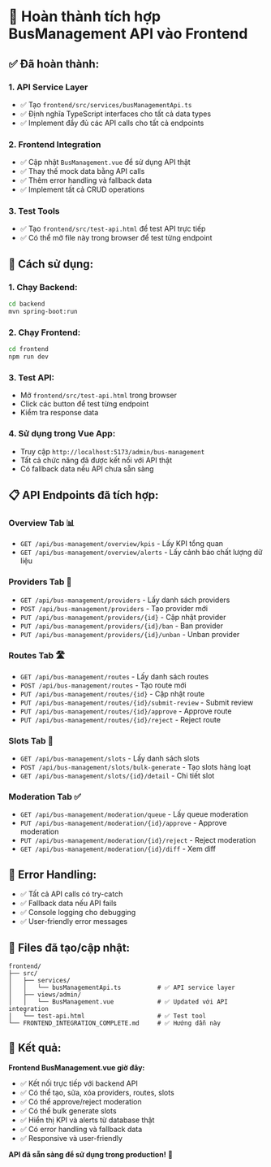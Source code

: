 # 🚌 Hoàn thành tích hợp BusManagement API vào Frontend

## ✅ Đã hoàn thành:

### 1. **API Service Layer** 
- ✅ Tạo `frontend/src/services/busManagementApi.ts`
- ✅ Định nghĩa TypeScript interfaces cho tất cả data types
- ✅ Implement đầy đủ các API calls cho tất cả endpoints

### 2. **Frontend Integration**
- ✅ Cập nhật `BusManagement.vue` để sử dụng API thật
- ✅ Thay thế mock data bằng API calls
- ✅ Thêm error handling và fallback data
- ✅ Implement tất cả CRUD operations

### 3. **Test Tools**
- ✅ Tạo `frontend/src/test-api.html` để test API trực tiếp
- ✅ Có thể mở file này trong browser để test từng endpoint

## 🚀 Cách sử dụng:

### **1. Chạy Backend:**
```bash
cd backend
mvn spring-boot:run
```

### **2. Chạy Frontend:**
```bash
cd frontend
npm run dev
```

### **3. Test API:**
- Mở `frontend/src/test-api.html` trong browser
- Click các button để test từng endpoint
- Kiểm tra response data

### **4. Sử dụng trong Vue App:**
- Truy cập `http://localhost:5173/admin/bus-management`
- Tất cả chức năng đã được kết nối với API thật
- Có fallback data nếu API chưa sẵn sàng

## 📋 API Endpoints đã tích hợp:

### **Overview Tab** 📊
- `GET /api/bus-management/overview/kpis` - Lấy KPI tổng quan
- `GET /api/bus-management/overview/alerts` - Lấy cảnh báo chất lượng dữ liệu

### **Providers Tab** 👥
- `GET /api/bus-management/providers` - Lấy danh sách providers
- `POST /api/bus-management/providers` - Tạo provider mới
- `PUT /api/bus-management/providers/{id}` - Cập nhật provider
- `PUT /api/bus-management/providers/{id}/ban` - Ban provider
- `PUT /api/bus-management/providers/{id}/unban` - Unban provider

### **Routes Tab** 🛣️
- `GET /api/bus-management/routes` - Lấy danh sách routes
- `POST /api/bus-management/routes` - Tạo route mới
- `PUT /api/bus-management/routes/{id}` - Cập nhật route
- `PUT /api/bus-management/routes/{id}/submit-review` - Submit review
- `PUT /api/bus-management/routes/{id}/approve` - Approve route
- `PUT /api/bus-management/routes/{id}/reject` - Reject route

### **Slots Tab** 🚌
- `GET /api/bus-management/slots` - Lấy danh sách slots
- `POST /api/bus-management/slots/bulk-generate` - Tạo slots hàng loạt
- `GET /api/bus-management/slots/{id}/detail` - Chi tiết slot

### **Moderation Tab** ✅
- `GET /api/bus-management/moderation/queue` - Lấy queue moderation
- `PUT /api/bus-management/moderation/{id}/approve` - Approve moderation
- `PUT /api/bus-management/moderation/{id}/reject` - Reject moderation
- `GET /api/bus-management/moderation/{id}/diff` - Xem diff

## 🔧 Error Handling:

- ✅ Tất cả API calls có try-catch
- ✅ Fallback data nếu API fails
- ✅ Console logging cho debugging
- ✅ User-friendly error messages

## 📁 Files đã tạo/cập nhật:

```
frontend/
├── src/
│   ├── services/
│   │   └── busManagementApi.ts          # ✅ API service layer
│   ├── views/admin/
│   │   └── BusManagement.vue            # ✅ Updated với API integration
│   └── test-api.html                    # ✅ Test tool
└── FRONTEND_INTEGRATION_COMPLETE.md     # ✅ Hướng dẫn này
```

## 🎯 Kết quả:

**Frontend BusManagement.vue giờ đây:**
- ✅ Kết nối trực tiếp với backend API
- ✅ Có thể tạo, sửa, xóa providers, routes, slots
- ✅ Có thể approve/reject moderation
- ✅ Có thể bulk generate slots
- ✅ Hiển thị KPI và alerts từ database thật
- ✅ Có error handling và fallback data
- ✅ Responsive và user-friendly

**API đã sẵn sàng để sử dụng trong production!** 🚀
